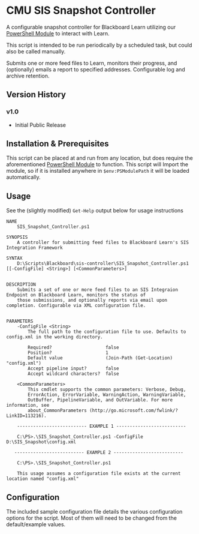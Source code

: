 # CMU SIS Snapshot Controller

A configurable snapshot controller for Blackboard Learn utilizing our [PowerShell Module](https://github.com/cmichBb/sis-powershell) to interact with Learn.

This script is intended to be run periodically by a scheduled task, but could also be called manually.

Submits one or more feed files to Learn, monitors their progress, and (optionally) emails a report to specified addresses. Configurable log and archive retention.

## Version History

### v1.0

- Initial Public Release

## Installation & Prerequisites

This script can be placed at and run from any location, but does require the aforementioned [PowerShell Module](https://github.com/cmichBb/sis-powershell) to function. This script will Import the module, so if it is installed anywhere in `$env:PSModulePath` it will be loaded automatically.

## Usage

See the (slightly modified) `Get-Help` output below for usage instructions

	NAME
	    SIS_Snapshot_Controller.ps1
	    
	SYNOPSIS
	    A controller for submitting feed files to Blackboard Learn's SIS Integration Framework
	    
	SYNTAX
	    D:\Scripts\Blackboard\sis-controller\SIS_Snapshot_Controller.ps1 [[-ConfigFile] <String>] [<CommonParameters>]
	    
	    
	DESCRIPTION
	    Submits a set of one or more feed files to an SIS Integraion Endpoint on Blackboard Learn, monitors the status of 
	    those submissions, and optionally reports via email upon completion. Configurable via XML configuration file.
	    

	PARAMETERS
	    -ConfigFile <String>
	        The full path to the configuration file to use. Defaults to config.xml in the working directory.
	        
	        Required?                    false
	        Position?                    1
	        Default value                (Join-Path (Get-Location) "config.xml")
	        Accept pipeline input?       false
	        Accept wildcard characters?  false
	        
	    <CommonParameters>
	        This cmdlet supports the common parameters: Verbose, Debug,
	        ErrorAction, ErrorVariable, WarningAction, WarningVariable,
	        OutBuffer, PipelineVariable, and OutVariable. For more information, see 
	        about_CommonParameters (http://go.microsoft.com/fwlink/?LinkID=113216). 
	    
	    -------------------------- EXAMPLE 1 --------------------------
	    
	    C:\PS>.\SIS_Snapshot_Controller.ps1 -ConfigFile D:\SIS_Snapshot\config.xml
	    
	   -------------------------- EXAMPLE 2 --------------------------

	    C:\PS>.\SIS_Snapshot_Controller.ps1

	    This usage assumes a configuration file exists at the current location named "config.xml"

## Configuration

The included sample configuration file details the various configuration options for the script. Most of them will need to be changed from the default/example values.
